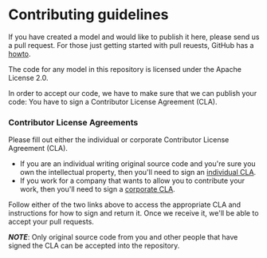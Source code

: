 # Contributing guidelines

If you have created a model and would like to publish it here, please send us a
pull request. For those just getting started with pull reuests, GitHub has a
[howto](https://help.github.com/articles/using-pull-requests/).

The code for any model in this repository is licensed under the Apache License
2.0.

In order to accept our code, we have to make sure that we can publish your code:
You have to sign a Contributor License Agreement (CLA).

### Contributor License Agreements

Please fill out either the individual or corporate Contributor License Agreement (CLA).

  * If you are an individual writing original source code and you're sure you own the intellectual property, then you'll need to sign an [individual CLA](http://code.google.com/legal/individual-cla-v1.0.html).
  * If you work for a company that wants to allow you to contribute your work, then you'll need to sign a [corporate CLA](http://code.google.com/legal/corporate-cla-v1.0.html).

Follow either of the two links above to access the appropriate CLA and instructions for how to sign and return it. Once we receive it, we'll be able to accept your pull requests.

***NOTE***: Only original source code from you and other people that have signed the CLA can be accepted into the repository.

